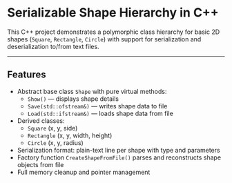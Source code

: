 # Serializable Shape Hierarchy in C++

This C++ project demonstrates a polymorphic class hierarchy for basic 2D shapes (`Square`, `Rectangle`, `Circle`) with support for serialization and deserialization to/from text files.

---

## Features

- Abstract base class `Shape` with pure virtual methods:
  - `Show()` — displays shape details
  - `Save(std::ofstream&)` — writes shape data to file
  - `Load(std::ifstream&)` — loads shape data from file
- Derived classes:
  - `Square` (x, y, side)
  - `Rectangle` (x, y, width, height)
  - `Circle` (x, y, radius)
- Serialization format: plain-text line per shape with type and parameters
- Factory function `CreateShapeFromFile()` parses and reconstructs shape objects from file
- Full memory cleanup and pointer management
